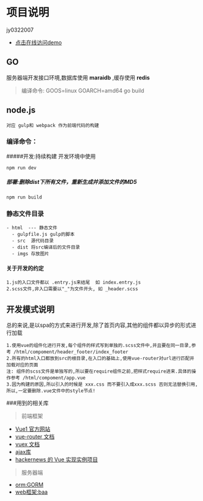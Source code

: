 # 项目说明
jy0322007

* [点击在线访问demo](http://bbs.hhx666.cf)

## GO
服务器端开发接口环境,数据库使用 **maraidb** ,缓存使用 **redis**
> 编译命令: GOOS=linux GOARCH=amd64 go build

## node.js
```
对应 gulp和 webpack 作为前端代码的构建
```

### 编译命令：

#####开发:持续构建 开发环境中使用
```
npm run dev 
```

##### 部署:删除dist下所有文件，重新生成并添加文件的MD5
```
npm run build
```

### 静态文件目录

```
- html  --- 静态文件
  - gulpfile.js gulp的脚本 
  - src  源代码目录
  - dist 将src编译后的文件目录
  - imgs 存放图片
```

#### 关于开发的约定
```
1.js的入口文件都以 .entry.js来结尾  如 index.entry.js
2.scss文件,非入口需要以"_"为文件开头, 如 _header.scss
```

## 开发模式说明
总的来说,是以spa的方式来进行开发,除了首页内容,其他的组件都以异步的形式进行加载
```
1.使用vue的组件化进行开发,每个组件的样式写到单独的.scss文件中,并且要在同一目录,参考 /html/compoment/header_footer/index_footer
2.所有的html入口都放到src的根目录,在入口的基础上,使用vue-router对url进行匹配并加载对应的页面
注: 组件的scss文件是单独写的,所以要在require组件之前,把样式require进来.具体的操作参考 /html/compoment/app.vue
3.因为构建的原因,所以引入的时候是 xxx.css 而不要引入成xxx.scss 否则无法替换引用,所以,一定要删除.vue文件中的style节点!
```

###用到的相关库

> 前端框架
* [Vue1 官方网站](http://cn.vuejs.org/)
* [vue-router 文档](http://vuejs.github.io/vue-router/zh-cn/index.html)
* [vuex 文档](http://vuex.vuejs.org/zh-cn/index.html)
* [ajax库](https://github.com/fdaciuk/ajax)
* [hackernews 的 Vue 实现实例项目](https://github.com/vuejs/vue-hackernews)


> 服务器端
* [orm:GORM](https://github.com/jinzhu/gorm)
* [web框架:baa](https://github.com/go-baa/baa)

###